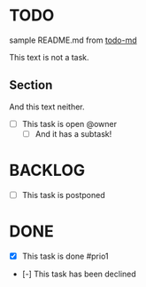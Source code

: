 
# TODO

sample README.md from [todo-md](https://github.com/todo-md/todo-md)

This text is not a task.

## Section

And this text neither.

- [ ] This task is open @owner
  - [ ] And it has a subtask!

# BACKLOG

- [ ] This task is postponed

# DONE

- [x] This task is done #prio1
- [-] This task has been declined